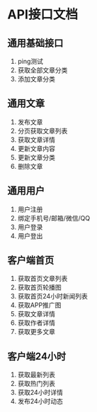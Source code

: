 # API接口文档

## 通用基础接口

1. ping测试
2. 获取全部文章分类
3. 添加文章分类

## 通用文章

1. 发布文章
2. 分页获取文章列表
3. 获取文章详情
4. 更新文章内容
5. 更新文章分类
6. 删除文章

## 通用用户

1. 用户注册
2. 绑定手机号/邮箱/微信/QQ
3. 用户登录
4. 用户登出


## 客户端首页

1. 获取首页文章列表
2. 获取首页轮播图
3. 获取首页24小时新闻列表
4. 获取APP推广图
5. 获取文章详情
6. 获取作者详情
7. 获取更多文章

## 客户端24小时

1. 获取最新列表
2. 获取热门列表
3. 获取24小时详情
4. 发布24小时动态